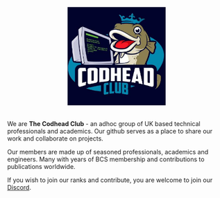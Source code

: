 <div align="center">
<img style="width:45%" src="https://github.com/CodheadClub/.github/blob/master/profile/imgs/tcclogo.jpg?raw=true" />
</div>

<br>

We are **The Codhead Club** - an adhoc group of UK based technical professionals and academics. Our github serves as a place to share our work and collaborate on projects. 

Our members are made up of seasoned professionals, academics and engineers. Many with years of BCS membership and contributions to publications worldwide.

If you wish to join our ranks and contribute, you are welcome to join our [Discord](https://discord.gg/DmHbB2PpVn).